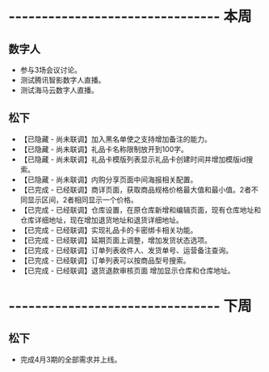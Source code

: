 # -------------------------------- 本周

## 数字人
* 参与3场会议讨论。
* 测试腾讯智影数字人直播。
* 测试海马云数字人直播。

## 松下
* 【已隐藏 - 尚未联调】加入黑名单使之支持增加备注的能力。
* 【已隐藏 - 尚未联调】礼品卡名称限制放开到100字。
* 【已隐藏 - 尚未联调】礼品卡模版列表显示礼品卡创建时间并增加模版id搜索。
* 【已隐藏 - 尚未联调】内购分享页面中间海报相关配置。
* 【已完成 - 已经联调】商详页面，获取商品规格价格最大值和最小值。2者不同显示区间，2者相同显示一个价格。
* 【已完成 - 已经联调】仓库设置，在原仓库新增和编辑页面，现有仓库地址和仓库详细地址，现在增加退货地址和退货详细地址。
* 【已完成 - 已经联调】实现礼品卡的卡密绑卡相关功能。
* 【已完成 - 已经联调】延期页面上调整，增加发货状态选项。
* 【已完成 - 已经联调】订单列表收件人、发货单号、运营备注查询。
* 【已完成 - 已经联调】订单列表可以按商品型号搜索。
* 【已完成 - 已经联调】退货退款审核页面 增加显示仓库和仓库地址。

# -------------------------------- 下周

## 松下
* 完成4月3期的全部需求并上线。
